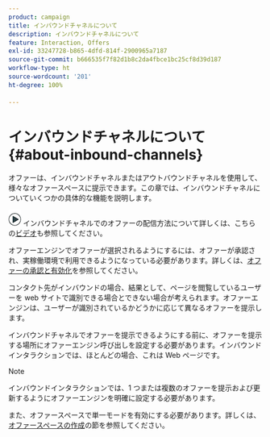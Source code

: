 ```yaml
---
product: campaign
title: インバウンドチャネルについて
description: インバウンドチャネルについて
feature: Interaction, Offers
exl-id: 33247728-b865-4dfd-814f-2900965a7187
source-git-commit: b666535f7f82d1b8c2da4fbce1bc25cf8d39d187
workflow-type: ht
source-wordcount: '201'
ht-degree: 100%

---
```


# インバウンドチャネルについて{#about-inbound-channels}



オファーは、インバウンドチャネルまたはアウトバウンドチャネルを使用して、様々なオファースペースに提示できます。この章では、インバウンドチャネルについていくつかの具体的な機能を説明します。

![](assets/do-not-localize/how-to-video.png) インバウンドチャネルでのオファーの配信方法について詳しくは、こちらの[ビデオ](https://helpx.adobe.com/jp/campaign/classic/how-to/deliver-an-offer-on-inbound-channel-in-acv6.html)も参照してください。

オファーエンジンでオファーが選択されるようにするには、オファーが承認され、実稼働環境で利用できるようになっている必要があります。詳しくは、[オファーの承認と有効化](../../interaction/using/approving-and-activating-an-offer.md)を参照してください。

コンタクト先がインバウンドの場合、結果として、ページを閲覧しているユーザーを web サイトで識別できる場合とできない場合が考えられます。オファーエンジンは、ユーザーが識別されているかどうかに応じて異なるオファーを提示します。

インバウンドチャネルでオファーを提示できるようにする前に、オファーを提示する場所にオファーエンジン呼び出しを設定する必要があります。インバウンドインタラクションでは、ほとんどの場合、これは Web ページです。

>[!NOTE]
>
>インバウンドインタラクションでは、1 つまたは複数のオファーを提示および更新するようにオファーエンジンを明確に設定する必要があります。
>
>また、オファースペースで単一モードを有効にする必要があります。詳しくは、[オファースペースの作成](../../interaction/using/creating-offer-spaces.md)の節を参照してください。
